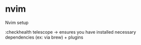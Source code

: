 # nvim
Nvim setup


:checkhealth telescope -> ensures you have installed necessary dependencies (ex: via brew) + plugins
